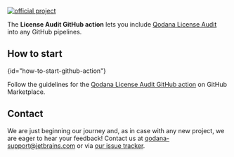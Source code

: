 [//]: # (title: License Audit GitHub Action)

[![official project](https://jb.gg/badges/official-flat-square.svg)](https://confluence.jetbrains.com/display/ALL/JetBrains+on+GitHub)

> <include src="lib_qd.xml" include-id="eap-warning"/>

The **License Audit GitHub action** lets you include [Qodana License Audit](about-license-audit.md) into any GitHub pipelines.

## How to start
{id="how-to-start-github-action"}

Follow the guidelines for the [Qodana License Audit GitHub action](https://github.com/marketplace/actions/qodana-license-audit) on GitHub Marketplace.

## Contact

We are just beginning our journey and, as in case with any new project, we are eager to hear your feedback!
Contact us at [qodana-support@jetbrains.com](mailto:qodana-support@jetbrains.com) or via [our issue tracker](https://youtrack.jetbrains.com/newIssue?project=QD).
